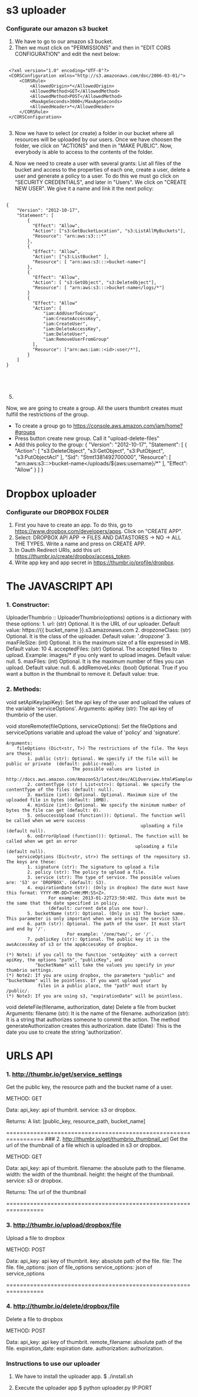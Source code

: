 s3 uploader
==========

### Configurate our amazon s3 bucket
1. We have to go to our amazon s3 bucket.
2. Then we must click on "PERMISSIONS" and then in "EDIT CORS CONFIGURATION" and edit the next below:

<pre>
	<code>
 &lt;?xml version="1.0" encoding="UTF-8"?&gt;
 &lt;CORSConfiguration xmlns="http://s3.amazonaws.com/doc/2006-03-01/"&gt;
     &lt;CORSRule&gt;
         &lt;AllowedOrigin&gt;*&lt;/AllowedOrigin&gt;
         &lt;AllowedMethod&gt;GET&lt;/AllowedMethod&gt;
         &lt;AllowedMethod&gt;POST&lt;/AllowedMethod&gt;
         &lt;MaxAgeSeconds&gt;3000&lt;/MaxAgeSeconds&gt;
         &lt;AllowedHeader&gt;*&lt;/AllowedHeader&gt;
     &lt;/CORSRule&gt;
 &lt;/CORSConfiguration&gt;
	</code>
</pre>

3. Now we have to select (or create) a folder in our bucket where all resources will be uploaded by our users.
   Once we have choosen the folder, we click on "ACTIONS" and then in "MAKE PUBLIC".
   Now, everybody is able to access to the contents of the folder.

4. Now we need to create a user with several grants: List all files of the bucket and access
   to the properties of each one, create a user, delete a user and generate a policy to a user.
   To do this we must go click on "SECURITY CREDENTIALS", and later in "Users".
   We click on "CREATE NEW USER". We give it a name and link it the next policy:

<pre>
	<code>
{ 
    "Version": "2012-10-17",
    "Statement": [
        {
          "Effect": "Allow",
          "Action": ["s3:GetBucketLocation", "s3:ListAllMyBuckets"],
          "Resource": "arn:aws:s3:::*"
        },
        {
          "Effect": "Allow",
          "Action": ["s3:ListBucket" ],
          "Resource": [ "arn:aws:s3:::&gt;bucket-name&lt;"]
        },
        {
          "Effect": "Allow",
          "Action": [ "s3:GetObject", "s3:DeleteObject"],
          "Resource": [ "arn:aws:s3:::&gt;bucket-name&lt;/logs/*"]
        }
        {
          "Effect": "Allow"
          "Action": [
              "iam:AddUserToGroup",
              "iam:CreateAccessKey",
              "iam:CreateUser",
              "iam:DeleteAccessKey",
              "iam:DeleteUser",
              "iam:RemoveUserFromGroup"
          ],
          "Resource": ["arn:aws:iam::&lt;id&gt;:user/*"],
        }
    ]
}



	</code>
</pre>

5. 
Now, we are going to create a group. All the users thumbrit creates must fulfill the restrictions
of the group.
- To create a group go to https://console.aws.amazon.com/iam/home?#groups
- Press button create new group. Call it "upload-delete-files"
- Add this policy to the group:
{
  "Version": "2012-10-17",
  "Statement": [
    {
      "Action": [
        "s3:DeleteObject",
        "s3:GetObject",
        "s3:PutObject",
        "s3:PutObjectAcl"
      ],
      "Sid": "Stmt1381492700000",
      "Resource": [
        "arn:aws:s3:::&gt;bucket-name&lt;/uploads/${aws:username}/*"
      ],
      "Effect": "Allow"
    }
  ]
}





Dropbox uploader
==========
### Configurate our DROPBOX FOLDER
1. First you have to create an app. To do this, go to https://www.dropbox.com/developers/apps. Click on "CREATE APP".
2. Select: DROPBOX API APP -> FILES AND DATASTORES -> NO -> ALL THE TYPES. Write a name and press on CREATE APP.
3. In Oauth Redirect URIs, add this url: https://thumbr.io/create/dropbox/access_token.
4. Write app key and app secret in https://thumbr.io/profile/dropbox.



The JAVASCRIPT API
=====================

### 1. Constructor:
UploaderThumbrio :: UploaderThumbrio(options)
    options is a dictionary with these options:
        1. url: (str) Optional. It is the URL of our uploader.
                                Default value: https://{{ bucket_name }}.s3.amazonaws.com
        2. dropzoneClass: (str) Optional. It is the class of the uploader. Default value: '.dropzone'
        3. maxFileSize: (int) Optional. It is the maximum size of a file expressed in MB. Default value: 10
        4. acceptedFiles: (str) Optional. The accepted files to upload. Example: images/* if you only want
                                          to upload images. Default value: null.
        5. maxFiles: (int) Optional. It is the maximum number of files you can upload. Default value: null.
        6. addRemoveLinks: (bool) Optional. True if you want a button in the thumbnail to remove it. Default
                                            value: true.


### 2. Methods:
void  setApiKey(apiKey):
    Set the api key of the user and upload the values of the variable 'serviceOptions'.
    Arguments:
        apiKey (str): The api key of thumbrio of the user.


void storeRemote(fileOptions, serviceOptions):
    Set the fileOptions and serviceOptions variable and upload the value of 'policy' and 'signature'.
    
    Arguments:    
        fileOptions (Dict<str, T>) The restrictions of the file. The keys are these:
            1. public (str): Optional. We specify if the file will be public or private  (default: public-read).
                             The possible values are listed in
                             http://docs.aws.amazon.com/AmazonS3/latest/dev/ACLOverview.html#SampleAcl.
            2. contentType (str | List<str>): Optional. We specify the contentType of the files (default: null).
            3. maxSize (int): Optional. Optional. Maximum size of the uploaded file in bytes (default: 10MB).
            4. minSize (int): Optional. We specify the minimum number of bytes the file can get (default: 0).
            5. onSuccessUpload (function()): Optional. The function well be called when we were success
                                                       uploading a file (default null).
            6. onErrorUpload (function()): Optional. The function will be called when we get an error
                                                     uploading a file (default null).
        serviceOptions (Dict<str, str>) The settings of the repository s3. The keys are these:
            1. signature (str): The signature to upload a file
            2. policy (str): The policy to upload a file.
            3. service (str): The type of service. The possible values are: 'S3' or 'DROPBOX'. (default: S3).
            4. expirationDate (str): (Only in dropbox) The date must have this format: YYYY-MM-DD<T>HH:MM:SS<Z>.
                    For example: 2013-01-22T23:50:40Z. This date must be the same that the date specified in policy.
                    (default: current date plus one hour).
            5. bucketName (str): Optional. (Only in s3) The bucket name. This parameter is only important when we are using the service S3.
            6. path (str): Optional. The path of the user. It must start and end by '/'.
                           For example: '/one/two/', or '/'.
            7. publicKey (str): Optional. The public key it is the awsAccessKey of s3 or the appAccessKey of dropbox.
           
    (*) Note1: if you call to the function 'setApiKey' with a correct apiKey, the options "path", "publicKey", and
               "bucketName" will take the values you specify in your thumbrio settings.
    (*) Note2: If you are using dropbox, the parameters "public" and "bucketName" will be pointless. If you want upload your
                files in a public place, the "path" must start by /public/.
    (*) Note3: If you are using s3, "expirationDate" will be pointless.
  

void deleteFile(filename, authorization, date) 
    Delete a file from bucket
    Arguments:
        filename (str): It is the name of the filename.
        authorization (str): It is a string that authorizes someone to commit the action. The method
                             generateAuthorization creates this authorization.
        date (Date): This is the date you use to create the string 'authorization'.


URLS API
=====================
### 1. http://thumbr.io/get/service_settings
Get the public key, the resource path and the bucket name of a user.

METHOD:
    GET

Data:
    api_key: api of thumbrit.
    service: s3 or dropbox.

Returns:
    A list: [public_key, resource_path, bucket_name]

=================================================================
### 2. http://thumbr.io/get/thumbrio_thumbnail_url
Get the url of the thumbnail of a file which is uploaded in s3 or dropbox.

METHOD:
    GET

Data:
    api_key: api of thumbrit.
    filename: the absolute path to the filename.
    width: the width of the thumbnail.
    height: the height of the thumbnail.
    service: s3 or dropbox.

Returns:
    The url of the thumbnail

=================================================================    
### 3. http://thumbr.io/upload/dropbox/file
Upload a file to dropbox

METHOD:
    POST

Data:
    api_key: api key of thumbrit.
    key: absolute path of the file.
    file: The file.
    file_options: json of file_options
    service_options: json of service_options

=================================================================
### 4. http://thumbr.io/delete/dropbox/file
Delete a file to dropbox

METHOD:
    POST

Data:
    api_key: api key of thumbrit.
    remote_filename: absolute path of the file.
    expiration_date: expiration date.
    authorization: authorization.


### Instructions to use our uploader

1. We have to install the uploader app.
  $ ./install.sh

2. Execute the uploader app
  $ python uploader.py IP:PORT

